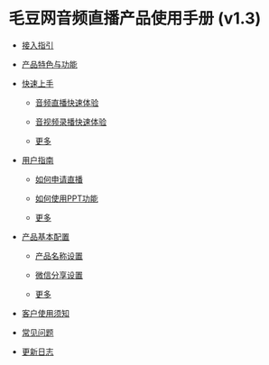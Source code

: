 # 毛豆网音频直播产品使用手册 \(v1.3\)

* [接入指引](./docs/manual/guide.md)

* [产品特色与功能](./docs/quickstart/features.md)

* [快速上手](docs/quickstart/README.md)

  * [音频直播快速体验](docs/quickstart/intro-live.md)

  * [音视频录播快速体验](docs/quickstart/intro-audio.md)

  * [更多](docs/quickstart/README.md)

* [用户指南](docs/manual/README.md)

  * [如何申请直播](docs/manual/how-to-apply-live.md)

  * [如何使用PPT功能](docs/manual/how-to-use-PPT.md)

  * [更多](docs/manual/README.md)

* [产品基本配置](docs/settings/README.md)

  * [产品名称设置](docs/settings/appname-config.md)

  * [微信分享设置](docs/settings/wechat-share-config.md)

  * [更多](docs/settings/README.md)

* [客户使用须知](./docs/custom/README.md)

* [常见问题](./docs/faq/README.md)

* [更新日志](./docs/update/README.md)

<!--  
直播互动

创建音频课

创建视频课

手机直播流程

创建专栏

分销

设置后台

设置微信

关于我们  
-->
